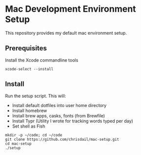 # Mac Development Environment Setup

This repository provides my default mac environment setup.

## Prerequisites

Install the Xcode commandline tools

```
xcode-select --install
```

## Install

Run the setup script. This will:

* Install default dotfiles into user home directory
* Install homebrew
* Install brew apps, casks, fonts (from Brewfile)
* Install Typr (Utility I wrote for tracking words typed per day)
* Set shell as Fish

```
mkdir -p ~/code; cd ~/code
git clone https://github.com/chrisdail/mac-setup.git
cd mac-setup
./setup
```
